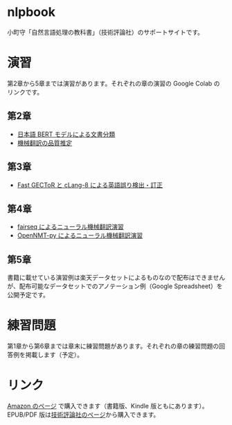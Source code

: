 # nlpbook
小町守「自然言語処理の教科書」（技術評論社）のサポートサイトです。

# 演習

第2章から5章までは演習があります。それぞれの章の演習の Google Colab のリンクです。

## 第2章

- [日本語 BERT モデルによる文書分類](https://colab.research.google.com/drive/17ePJgkOvxzm3DIEKfuuDWpCenqaXOpsb)
- [機械翻訳の品質推定](https://colab.research.google.com/drive/1sxMCQCY8LQU9VobYspP4GO4WIote426w)

## 第3章

- [Fast GECToR と cLang-8 による英語誤り検出・訂正](https://colab.research.google.com/drive/19NSqluC9GO82hlJMSO3u38DGwZudizil)

## 第4章

- [fairseq によるニューラル機械翻訳演習](https://colab.research.google.com/drive/1_aQyvjBgd7HPm0zv-U0ndYLLmzs7plCt)
- [OpenNMT-py によるニューラル機械翻訳演習](https://colab.research.google.com/drive/1D-GVWcqZ3WhH_oxgGnXQowKaTCUdBFuG)

## 第5章

書籍に載せている演習例は楽天データセットによるものなので配布はできませんが、配布可能なデータセットでのアノテーション例（Google Spreadsheet）を公開予定です。

# 練習問題

第1章から第6章までは章末に練習問題があります。それぞれの章の練習問題の回答例を掲載します（予定）。

# リンク

[Amazon のページ](https://amzn.to/3K0j914) で購入できます（書籍版、Kindle 版ともにあります）。
EPUB/PDF 版は[技術評論社のページ](https://gihyo.jp/dp/ebook/2024/978-4-297-13864-6)から購入できます。

